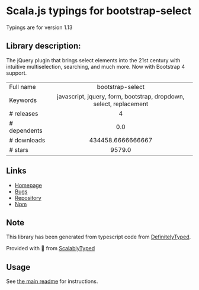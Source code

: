 
# Scala.js typings for bootstrap-select

Typings are for version 1.13

## Library description:
The jQuery plugin that brings select elements into the 21st century with intuitive multiselection, searching, and much more. Now with Bootstrap 4 support.

|                    |                 |
| ------------------ | :-------------: |
| Full name          | bootstrap-select |
| Keywords           | javascript, jquery, form, bootstrap, dropdown, select, replacement |
| # releases         | 4 |
| # dependents       | 0.0 |
| # downloads        | 434458.6666666667 |
| # stars            | 9579.0 |

## Links
- [Homepage](https://developer.snapappointments.com/bootstrap-select)
- [Bugs](https://github.com/snapappointments/bootstrap-select/issues)
- [Repository](https://github.com/snapappointments/bootstrap-select)
- [Npm](https://www.npmjs.com/package/bootstrap-select)
    


## Note
This library has been generated from typescript code from [DefinitelyTyped](https://definitelytyped.org).

Provided with :purple_heart: from [ScalablyTyped](https://github.com/oyvindberg/ScalablyTyped)

## Usage
See [the main readme](../../readme.md) for instructions.


